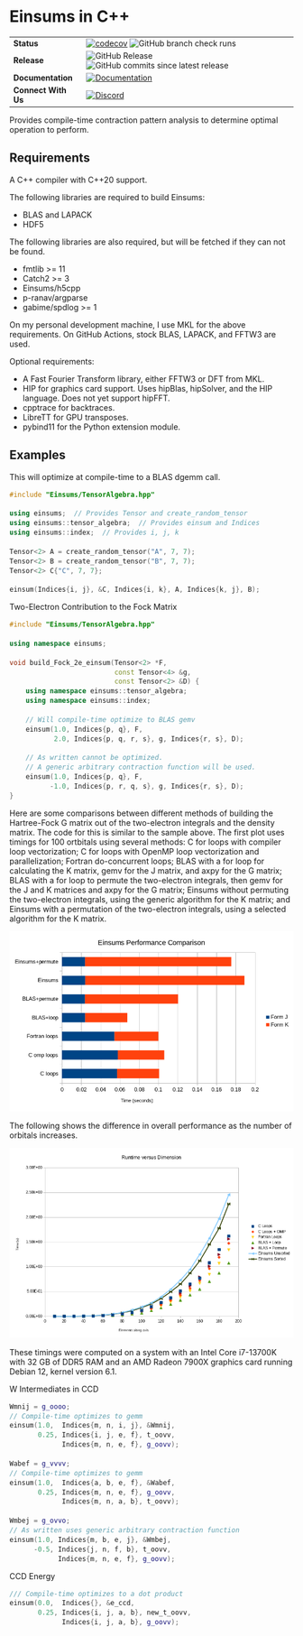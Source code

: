 # Einsums in C++

|   |   |
|---|---|
| **Status** | [![codecov](https://codecov.io/github/Einsums/Einsums/graph/badge.svg?token=Z8WA6CEGQA)](https://codecov.io/github/Einsums/Einsums) ![GitHub branch check runs](https://img.shields.io/github/check-runs/Einsums/Einsums/main) |
| **Release** | ![GitHub Release](https://img.shields.io/github/v/release/Einsums/Einsums) ![GitHub commits since latest release](https://img.shields.io/github/commits-since/Einsums/Einsums/latest) |
| **Documentation** | [![Documentation](https://img.shields.io/badge/docs-latest-green?style=flat)](https://einsums.github.io/Einsums/) |
| **Connect With Us** | [![Discord](https://img.shields.io/discord/1357368862512906360?logo=discord&label=Discord)](https://discord.gg/8GvtkyWZUv) |

Provides compile-time contraction pattern analysis to determine optimal operation to perform.

## Requirements
A C++ compiler with C++20 support.

The following libraries are required to build Einsums:

* BLAS and LAPACK
* HDF5

The following libraries are also required, but will be fetched if they can not be found.

* fmtlib >= 11
* Catch2 >= 3
* Einsums/h5cpp
* p-ranav/argparse
* gabime/spdlog >= 1

On my personal development machine, I use MKL for the above requirements. On GitHub Actions, stock BLAS, LAPACK, and FFTW3 are used.

Optional requirements:

* A Fast Fourier Transform library, either FFTW3 or DFT from MKL.
* HIP for graphics card support. Uses hipBlas, hipSolver, and the HIP language. Does not yet support hipFFT.
* cpptrace for backtraces.
* LibreTT for GPU transposes.
* pybind11 for the Python extension module.

## Examples
This will optimize at compile-time to a BLAS dgemm call.
```C++
#include "Einsums/TensorAlgebra.hpp"

using einsums;  // Provides Tensor and create_random_tensor
using einsums::tensor_algebra;  // Provides einsum and Indices
using einsums::index;  // Provides i, j, k

Tensor<2> A = create_random_tensor("A", 7, 7);
Tensor<2> B = create_random_tensor("B", 7, 7);
Tensor<2> C{"C", 7, 7};

einsum(Indices{i, j}, &C, Indices{i, k}, A, Indices{k, j}, B);
```

Two-Electron Contribution to the Fock Matrix
```C++
#include "Einsums/TensorAlgebra.hpp"

using namespace einsums;

void build_Fock_2e_einsum(Tensor<2> *F,
                          const Tensor<4> &g,
                          const Tensor<2> &D) {
    using namespace einsums::tensor_algebra;
    using namespace einsums::index;

    // Will compile-time optimize to BLAS gemv
    einsum(1.0, Indices{p, q}, F,
           2.0, Indices{p, q, r, s}, g, Indices{r, s}, D);

    // As written cannot be optimized.
    // A generic arbitrary contraction function will be used.
    einsum(1.0, Indices{p, q}, F,
          -1.0, Indices{p, r, q, s}, g, Indices{r, s}, D);
}
```

Here are some comparisons between different methods of building the Hartree-Fock G matrix out of the two-electron integrals and the density matrix.
The code for this is similar to the sample above.
The first plot uses timings for 100 ortbitals using several methods: C for loops with compiler loop vectorization; C for loops with
OpenMP loop vectorization and parallelization; Fortran do-concurrent loops; BLAS with a for loop for calculating the K matrix, gemv for the
J matrix, and axpy for the G matrix; BLAS with a for loop to permute the two-electron integrals, then gemv for the J and K matrices
and axpy for the G matrix; Einsums without permuting the two-electron integrals, using the generic algorithm for the K matrix; and
Einsums with a permutation of the two-electron integrals, using a selected algorithm for the K matrix.

![einsum Performance](/docs/sphinx/_static/index-images/Performance.png)

The following shows the difference in overall performance as the number of orbitals increases.

![einsums Growth](/docs/sphinx/_static/index-images/Performance_comp.png)

These timings were computed on a system with  an Intel Core i7-13700K with 32 GB of DDR5 RAM and an
AMD Radeon 7900X graphics card running Debian 12, kernel version 6.1.

W Intermediates in CCD
```C++
Wmnij = g_oooo;
// Compile-time optimizes to gemm
einsum(1.0,  Indices{m, n, i, j}, &Wmnij,
       0.25, Indices{i, j, e, f}, t_oovv,
             Indices{m, n, e, f}, g_oovv);

Wabef = g_vvvv;
// Compile-time optimizes to gemm
einsum(1.0,  Indices{a, b, e, f}, &Wabef,
       0.25, Indices{m, n, e, f}, g_oovv,
             Indices{m, n, a, b}, t_oovv);

Wmbej = g_ovvo;
// As written uses generic arbitrary contraction function
einsum(1.0, Indices{m, b, e, j}, &Wmbej,
      -0.5, Indices{j, n, f, b}, t_oovv,
            Indices{m, n, e, f}, g_oovv);
```

CCD Energy
```C++
/// Compile-time optimizes to a dot product
einsum(0.0,  Indices{}, &e_ccd,
       0.25, Indices{i, j, a, b}, new_t_oovv,
             Indices{i, j, a, b}, g_oovv);
```
